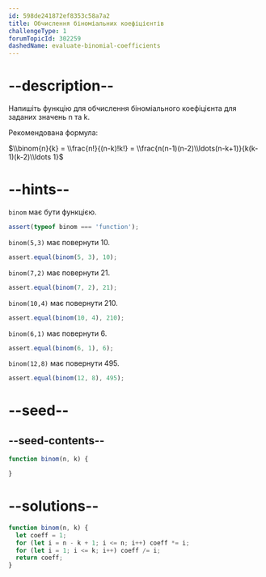 ```yaml
---
id: 598de241872ef8353c58a7a2
title: Обчислення біноміальних коефіцієнтів
challengeType: 1
forumTopicId: 302259
dashedName: evaluate-binomial-coefficients
---
```


# --description--

Напишіть функцію для обчислення біноміального коефіцієнта для заданих значень n та k.

Рекомендована формула:

$\\binom{n}{k} = \\frac{n!}{(n-k)!k!} = \\frac{n(n-1)(n-2)\\ldots(n-k+1)}{k(k-1)(k-2)\\ldots 1}$

# --hints--

`binom` має бути функцією.

```js
assert(typeof binom === 'function');
```

`binom(5,3)` має повернути 10.

```js
assert.equal(binom(5, 3), 10);
```

`binom(7,2)` має повернути 21.

```js
assert.equal(binom(7, 2), 21);
```

`binom(10,4)` має повернути 210.

```js
assert.equal(binom(10, 4), 210);
```

`binom(6,1)` має повернути 6.

```js
assert.equal(binom(6, 1), 6);
```

`binom(12,8)` має повернути 495.

```js
assert.equal(binom(12, 8), 495);
```

# --seed--

## --seed-contents--

```js
function binom(n, k) {

}
```

# --solutions--

```js
function binom(n, k) {
  let coeff = 1;
  for (let i = n - k + 1; i <= n; i++) coeff *= i;
  for (let i = 1; i <= k; i++) coeff /= i;
  return coeff;
}
```
